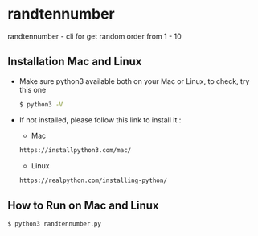# randtennumber
 randtennumber - cli for get random order from 1 - 10

## Installation Mac and Linux

- Make sure python3 available both on your Mac or Linux, to check, try this one
  ```sh
  $ python3 -V
  ```

- If not installed, please follow this link to install it : 
    - Mac
    ```sh
    https://installpython3.com/mac/
    ```

    - Linux
    ```sh
    https://realpython.com/installing-python/
    ```

## How to Run on Mac and Linux
  ```sh
  $ python3 randtennumber.py
  ```